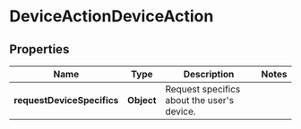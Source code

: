 

# DeviceActionDeviceAction


## Properties

| Name | Type | Description | Notes |
|------------ | ------------- | ------------- | -------------|
|**requestDeviceSpecifics** | **Object** | Request specifics about the user&#39;s device. |  |



